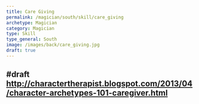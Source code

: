 ```yaml
---
title: Care Giving
permalink: /magician/south/skill/care_giving
archetype: Magician
category: Magician
type: Skill
type_general: South
image: /images/back/care_giving.jpg
draft: true
---
```

#draft   
http://charactertherapist.blogspot.com/2013/04/character-archetypes-101-caregiver.html
---

